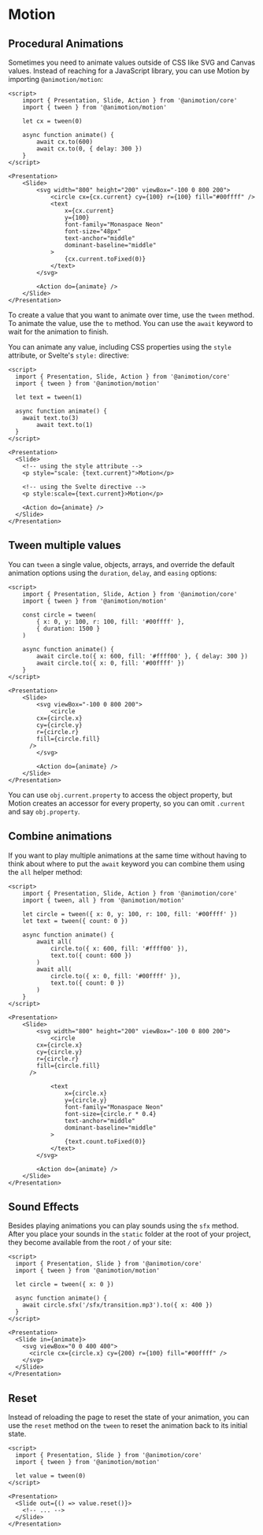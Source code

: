 <script lang="ts">
  import Tween from './tween.svelte'
  import Scale from './scale.svelte'
  import Options from './options.svelte'
  import All from './all.svelte'
</script>

# Motion

## Procedural Animations

Sometimes you need to animate values outside of CSS like SVG and Canvas values. Instead of reaching for a JavaScript library, you can use Motion by importing `@animotion/motion`:

<Tween />

```svelte
<script>
	import { Presentation, Slide, Action } from '@animotion/core'
	import { tween } from '@animotion/motion'

	let cx = tween(0)

	async function animate() {
		await cx.to(600)
		await cx.to(0, { delay: 300 })
	}
</script>

<Presentation>
	<Slide>
		<svg width="800" height="200" viewBox="-100 0 800 200">
			<circle cx={cx.current} cy={100} r={100} fill="#00ffff" />
			<text
				x={cx.current}
				y={100}
				font-family="Monaspace Neon"
				font-size="48px"
				text-anchor="middle"
				dominant-baseline="middle"
			>
				{cx.current.toFixed(0)}
			</text>
		</svg>

		<Action do={animate} />
	</Slide>
</Presentation>
```

To create a value that you want to animate over time, use the `tween` method. To animate the value, use the `to` method. You can use the `await` keyword to wait for the animation to finish.

You can animate any value, including CSS properties using the `style` attribute, or Svelte's `style:` directive:

<Scale />

```svelte
<script>
  import { Presentation, Slide, Action } from '@animotion/core'
  import { tween } from '@animotion/motion'

  let text = tween(1)

  async function animate() {
    await text.to(3)
		await text.to(1)
  }
</script>

<Presentation>
  <Slide>
    <!-- using the style attribute -->
    <p style="scale: {text.current}">Motion</p>

    <!-- using the Svelte directive -->
    <p style:scale={text.current}>Motion</p>

    <Action do={animate} />
  </Slide>
</Presentation>
```

## Tween multiple values

You can `tween` a single value, objects, arrays, and override the default animation options using the `duration`, `delay`, and `easing` options:

<Options />

```svelte
<script>
	import { Presentation, Slide, Action } from '@animotion/core'
	import { tween } from '@animotion/motion'

	const circle = tween(
		{ x: 0, y: 100, r: 100, fill: '#00ffff' },
		{ duration: 1500 }
	)

	async function animate() {
		await circle.to({ x: 600, fill: '#ffff00' }, { delay: 300 })
		await circle.to({ x: 0, fill: '#00ffff' })
	}
</script>

<Presentation>
	<Slide>
		<svg viewBox="-100 0 800 200">
			<circle
        cx={circle.x}
        cy={circle.y}
        r={circle.r}
        fill={circle.fill}
      />
		</svg>

		<Action do={animate} />
	</Slide>
</Presentation>
```

You can use `obj.current.property` to access the object property, but Motion creates an accessor for every property, so you can omit `.current` and say `obj.property`.

## Combine animations

If you want to play multiple animations at the same time without having to think about where to put the `await` keyword you can combine them using the `all` helper method:

<All />

```svelte
<script>
	import { Presentation, Slide, Action } from '@animotion/core'
	import { tween, all } from '@animotion/motion'

	let circle = tween({ x: 0, y: 100, r: 100, fill: '#00ffff' })
	let text = tween({ count: 0 })

	async function animate() {
		await all(
			circle.to({ x: 600, fill: '#ffff00' }),
			text.to({ count: 600 })
		)
		await all(
			circle.to({ x: 0, fill: '#00ffff' }),
			text.to({ count: 0 })
		)
	}
</script>

<Presentation>
	<Slide>
		<svg width="800" height="200" viewBox="-100 0 800 200">
			<circle
        cx={circle.x}
        cy={circle.y}
        r={circle.r}
        fill={circle.fill}
      />

			<text
				x={circle.x}
				y={circle.y}
				font-family="Monaspace Neon"
				font-size={circle.r * 0.4}
				text-anchor="middle"
				dominant-baseline="middle"
			>
				{text.count.toFixed(0)}
			</text>
		</svg>

		<Action do={animate} />
	</Slide>
</Presentation>
```

## Sound Effects

Besides playing animations you can play sounds using the `sfx` method. After you place your sounds in the `static` folder at the root of your project, they
become available from the root `/` of your site:

```svelte
<script>
  import { Presentation, Slide } from '@animotion/core'
  import { tween } from '@animotion/motion'

  let circle = tween({ x: 0 })
  
  async function animate() {
    await circle.sfx('/sfx/transition.mp3').to({ x: 400 })
  }
</script>

<Presentation>
  <Slide in={animate}>
    <svg viewBox="0 0 400 400">
      <circle cx={circle.x} cy={200} r={100} fill="#00ffff" />
    </svg>
  </Slide>
</Presentation>
```

## Reset

Instead of reloading the page to reset the state of your animation,
you can use the `reset` method on the `tween` to reset the animation back to its initial state.

```svelte
<script>
  import { Presentation, Slide } from '@animotion/core'
  import { tween } from '@animotion/motion'

  let value = tween(0)
</script>

<Presentation>
  <Slide out={() => value.reset()}>
    <!-- ... -->
  </Slide>
</Presentation>
```
